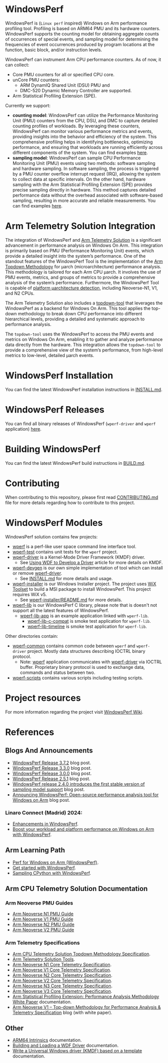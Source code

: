 # WindowsPerf

WindowsPerf is (`Linux perf` inspired) Windows on Arm performance profiling tool. Profiling is based on ARM64 PMU and its hardware counters. WindowsPerf supports the counting model for obtaining aggregate counts of occurrences of special events, and sampling model for determining the frequencies of event occurrences produced by program locations at the function, basic block, and/or instruction levels.

WindowsPerf can instrument Arm CPU performance counters. As of now, it can collect:
- Core PMU counters for all or specified CPU core.
- unCore PMU counters:
  - ARM DynamIQ Shared Unit (DSU) PMU and
  - DMC-520 Dynamic Memory Controller are supported.
- Arm Statistical Profiling Extension (SPE).

Currently we support:
- **counting model**: WindowsPerf can utilize the Performance Monitoring Unit (PMU) counters from the CPU, DSU, and DMC to capture detailed counting profiles of workloads. By leveraging these counters, WindowsPerf can monitor various performance metrics and events, providing insights into the behavior and efficiency of the system. This comprehensive profiling helps in identifying bottlenecks, optimizing performance, and ensuring that workloads are running efficiently across different components of the system. You can find examples [here](https://github.com/arm-developer-tools/windowsperf/tree/main/wperf#counting-model).
- **sampling model**: WindowsPerf can sample CPU Performance Monitoring Unit (PMU) events using two methods: software sampling and hardware sampling. In software sampling, the process is triggered by a PMU counter overflow interrupt request (IRQ), allowing the system to collect data at specific intervals. On the other hand, hardware sampling with the Arm Statistical Profiling Extension (SPE) provides precise sampling directly in hardware. This method captures detailed performance data without the overhead associated with software-based sampling, resulting in more accurate and reliable measurements. You can find examples [here](https://github.com/arm-developer-tools/windowsperf/tree/main/wperf#sampling-model).

# Arm Telemetry Solution Integration

The integration of WindowsPerf and [Arm Telemetry Solution](https://developer.arm.com/documentation/109542/0100/About-Arm-CPU-Telemetry-Solution) is a significant advancement in performance analysis on Windows On Arm. This integration is primarily based on PMU (Performance Monitoring Unit) events, which provide a detailed insight into the system’s performance. One of the standout features of the WindowsPerf Tool is the implementation of the [Arm Topdown Methodology](https://developer.arm.com/documentation/109542/0100/Arm-Topdown-methodology) for μarch (microarchitecture) performance analysis. This methodology is tailored for each Arm CPU μarch. It involves the use of PMU events, metrics, and groups of metrics to provide a comprehensive analysis of the system’s performance. Furthermore, the WindowsPerf Tool is capable of [platform μarchitecture detection](https://gitlab.arm.com/telemetry-solution/telemetry-solution/-/tree/main), including Neoverse-N1, V1, and N2 CPUs.

The Arm Telemetry Solution also includes a [topdown-tool](https://gitlab.arm.com/telemetry-solution/telemetry-solution/-/tree/main/tools/topdown_tool) that leverages the WindowsPerf as a backend for Windows On Arm. This tool applies the top-down methodology to break down CPU performance into different hierarchical levels, providing a detailed and systematic approach to performance analysis.

The `topdown-tool` uses the WindowsPerf to access the PMU events and metrics on Windows On Arm, enabling it to gather and analyze performance data directly from the hardware. This integration allows the `topdown-tool` to provide a comprehensive view of the system’s performance, from high-level metrics to low-level, detailed μarch events.

# WindowsPerf Installation

You can find the latest WindowsPerf installation instructions in [INSTALL.md](https://github.com/arm-developer-tools/windowsperf/blob/main/INSTALL.md).

# WindowsPerf Releases

You can find all binary releases of WindowsPerf (`wperf-driver` and `wperf` application) [here](https://github.com/arm-developer-tools/windowsperf/releases).

# Building WindowsPerf

You can find the latest WindowsPerf build instructions in [BUILD.md](https://github.com/arm-developer-tools/windowsperf/blob/main/BUILD.md).

# Contributing

When contributing to this repository, please first read [CONTRIBUTING.md](https://github.com/arm-developer-tools/windowsperf/blob/main/CONTRIBUTING.md) file for more details regarding how to contribute to this project.

# WindowsPerf Modules

WindowsPerf solution contains few projects:

- [wperf](https://github.com/arm-developer-tools/windowsperf/tree/main/wperf) is a perf-like user space command line interface tool.
- [wperf-test](https://github.com/arm-developer-tools/windowsperf/tree/main/wperf-test) contains unit tests for the `wperf` project.
- [wperf-driver](https://github.com/arm-developer-tools/windowsperf/tree/main/wperf-driver) is a Kernel-Mode Driver Framework (KMDF) driver.
  - See [Using WDF to Develop a Driver](https://learn.microsoft.com/en-us/windows-hardware/drivers/wdf/using-the-framework-to-develop-a-driver) article for more details on KMDF.
- [wperf-devgen](https://github.com/arm-developer-tools/windowsperf/tree/main/wperf-devgen) is our own simple implementation of tool which can install or remove [wperf-driver](https://github.com/arm-developer-tools/windowsperf/tree/main/wperf-driver).
  - See [INSTALL.md](https://github.com/arm-developer-tools/windowsperf/blob/main/INSTALL.md) for more details and usage.
- [wperf-installer](https://github.com/arm-developer-tools/windowsperf/tree/main/wperf-installer) is our Windows Installer project. The project uses [WiX Toolset](https://wixtoolset.org/) to build a MSI package to install WindowsPerf. This project requires WiX v5.
  - See [wperf-installer/README.md](https://github.com/arm-developer-tools/windowsperf/blob/main/wperf-installer/README.md) for more details.
- [wperf-lib](https://github.com/arm-developer-tools/windowsperf/tree/main/wperf-lib) is our WindowsPerf C library, please note that is doesn't not support all the latest features of WindowsPerf.
  - [wperf-lib-app](https://github.com/arm-developer-tools/windowsperf/tree/main/wperf-lib-app) is an example application linked with `wperf-lib`.
    - [wperf-lib-c-compat](https://github.com/arm-developer-tools/windowsperf/tree/main/wperf-lib-app/wperf-lib-c-compat) is smoke test application for `wperf-lib`.
    - [wperf-lib-timeline](https://github.com/arm-developer-tools/windowsperf/tree/main/wperf-lib-app/wperf-lib-timeline) is smoke test application for `wperf-lib`.

Other directories contain:
- [wperf-common](https://github.com/arm-developer-tools/windowsperf/tree/main/wperf-common) contains common code between `wperf` and `wperf-driver` project. Mostly data structures describing IOCTRL binary protocol.
  - Note: [wperf](https://github.com/arm-developer-tools/windowsperf/tree/main/wperf) application communicates with [wperf-driver](https://github.com/arm-developer-tools/windowsperf/tree/main/wperf-driver) via IOCTRL buffer. Proprietary binary protocol is used to exchange data, commands and status between two.
- [wperf-scripts](https://github.com/arm-developer-tools/windowsperf/tree/main/wperf-scripts) contains various scripts including testing scripts.

# Project resources

For more information regarding the project visit [WindowsPerf Wiki](https://linaro.atlassian.net/wiki/spaces/WPERF/overview).

# References

## Blogs And Announcements

- [WindowsPerf Release 3.7.2](https://www.linaro.org/blog/expanding-profiling-capabilities-with-windowsperf-372-release) blog post.
- [WindowsPerf Release 3.3.0](https://www.linaro.org/blog/windowsperf-release-3-3-0/) blog post.
- [WindowsPerf Release 3.0.0](https://www.linaro.org/blog/windowsperf-release-3-0-0/) blog post.
- [WindowsPerf Release 2.5.1](https://www.linaro.org/blog/windowsperf-release-2-5-1/) blog post.
- [WindowsPerf release 2.4.0 introduces the first stable version of sampling model support](https://www.linaro.org/blog/windowsperf-release-2-4-0-introduces-the-first-stable-version-of-sampling-model-support/) blog post.
- [Announcing WindowsPerf: Open-source performance analysis tool for Windows on Arm](https://community.arm.com/arm-community-blogs/b/infrastructure-solutions-blog/posts/announcing-windowsperf) blog post.

### Linaro Connect (Madrid) 2024:
- [Enhancements in WindowsPerf](https://resources.linaro.org/zh/resource/fMJbSCfrn29fvxTbXopnGA).
- [Boost your workload and platform performance on Windows on Arm with WindowsPerf](https://resources.linaro.org/zh/resource/kiYEWhaFDFpEGVQD7XuvXa).

## Arm Learning Path

- [Perf for Windows on Arm (WindowsPerf)](https://learn.arm.com/install-guides/wperf/).
- [Get started with WindowsPerf](https://learn.arm.com/learning-paths/laptops-and-desktops/windowsperf/).
- [Sampling CPython with WindowsPerf](https://learn.arm.com/learning-paths/laptops-and-desktops/windowsperf_sampling_cpython/).

## Arm CPU Telemetry Solution Documentation

### Arm Neoverse PMU Guides

- [Arm Neoverse N1 PMU Guide](https://developer.arm.com/documentation/109956/latest/)
- [Arm Neoverse V1 PMU Guide](https://developer.arm.com/documentation/109708/latest/)
- [Arm Neoverse N2 PMU Guide](https://developer.arm.com/documentation/109710/latest/)
- [Arm Neoverse V2 PMU Guide](https://developer.arm.com/documentation/109709/latest/)

### Arm Telemetry Specifications

- [Arm CPU Telemetry Solution Topdown Methodology Specification](https://developer.arm.com/documentation/109542/0100/Introduction/Useful-resources).
- [Arm Telemetry Solution Tools](https://gitlab.arm.com/telemetry-solution/telemetry-solution).
- [Arm Neoverse N1 Core Telemetry Specification](https://developer.arm.com/documentation/108070/0100).
- [Arm Neoverse V1 Core Telemetry Specification](https://developer.arm.com/documentation/109216/0100).
- [Arm Neoverse N2 Core Telemetry Specification](https://developer.arm.com/documentation/109215/0200).
- [Arm Neoverse V2 Core Telemetry Specification](https://developer.arm.com/documentation/109528/0200).
- [Arm Neoverse N3 Core Telemetry Specification](https://developer.arm.com/documentation/109530/0100).
- [Arm Neoverse V3 Core Telemetry Specification](https://developer.arm.com/documentation/107905/0100).
- [Arm Statistical Profiling Extension: Performance Analysis Methodology White Paper](https://developer.arm.com/documentation/109429/latest/) documentation.
- [Arm Neoverse V1 – Top-down Methodology for Performance Analysis & Telemetry Specification](https://community.arm.com/arm-community-blogs/b/infrastructure-solutions-blog/posts/arm-neoverse-v1-top-down-methodology) blog (with white paper).

## Other

- [ARM64 Intrinsics](https://learn.microsoft.com/en-us/cpp/intrinsics/arm64-intrinsics?view=msvc-170) documentation.
- [Building and Loading a WDF Driver](https://learn.microsoft.com/en-us/windows-hardware/drivers/wdf/building-and-loading-a-kmdf-driver) documentation.
- [Write a Universal Windows driver (KMDF) based on a template](https://learn.microsoft.com/en-us/windows-hardware/drivers/gettingstarted/writing-a-kmdf-driver-based-on-a-template) documentation.
